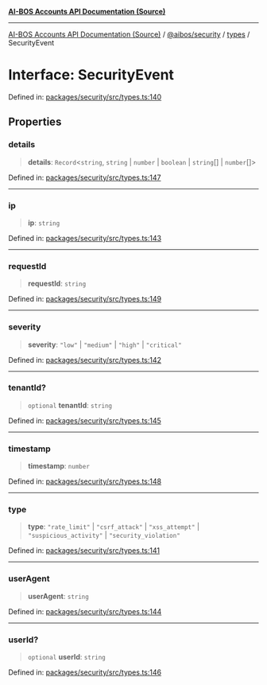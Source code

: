 [**AI-BOS Accounts API Documentation (Source)**](../../../../README.md)

***

[AI-BOS Accounts API Documentation (Source)](../../../../README.md) / [@aibos/security](../../README.md) / [types](../README.md) / SecurityEvent

# Interface: SecurityEvent

Defined in: [packages/security/src/types.ts:140](https://github.com/pohlai88/accounts/blob/48103fb36d28b2b9bfb33472b6de2f719773cde9/packages/security/src/types.ts#L140)

## Properties

### details

> **details**: `Record`\<`string`, `string` \| `number` \| `boolean` \| `string`[] \| `number`[]\>

Defined in: [packages/security/src/types.ts:147](https://github.com/pohlai88/accounts/blob/48103fb36d28b2b9bfb33472b6de2f719773cde9/packages/security/src/types.ts#L147)

***

### ip

> **ip**: `string`

Defined in: [packages/security/src/types.ts:143](https://github.com/pohlai88/accounts/blob/48103fb36d28b2b9bfb33472b6de2f719773cde9/packages/security/src/types.ts#L143)

***

### requestId

> **requestId**: `string`

Defined in: [packages/security/src/types.ts:149](https://github.com/pohlai88/accounts/blob/48103fb36d28b2b9bfb33472b6de2f719773cde9/packages/security/src/types.ts#L149)

***

### severity

> **severity**: `"low"` \| `"medium"` \| `"high"` \| `"critical"`

Defined in: [packages/security/src/types.ts:142](https://github.com/pohlai88/accounts/blob/48103fb36d28b2b9bfb33472b6de2f719773cde9/packages/security/src/types.ts#L142)

***

### tenantId?

> `optional` **tenantId**: `string`

Defined in: [packages/security/src/types.ts:145](https://github.com/pohlai88/accounts/blob/48103fb36d28b2b9bfb33472b6de2f719773cde9/packages/security/src/types.ts#L145)

***

### timestamp

> **timestamp**: `number`

Defined in: [packages/security/src/types.ts:148](https://github.com/pohlai88/accounts/blob/48103fb36d28b2b9bfb33472b6de2f719773cde9/packages/security/src/types.ts#L148)

***

### type

> **type**: `"rate_limit"` \| `"csrf_attack"` \| `"xss_attempt"` \| `"suspicious_activity"` \| `"security_violation"`

Defined in: [packages/security/src/types.ts:141](https://github.com/pohlai88/accounts/blob/48103fb36d28b2b9bfb33472b6de2f719773cde9/packages/security/src/types.ts#L141)

***

### userAgent

> **userAgent**: `string`

Defined in: [packages/security/src/types.ts:144](https://github.com/pohlai88/accounts/blob/48103fb36d28b2b9bfb33472b6de2f719773cde9/packages/security/src/types.ts#L144)

***

### userId?

> `optional` **userId**: `string`

Defined in: [packages/security/src/types.ts:146](https://github.com/pohlai88/accounts/blob/48103fb36d28b2b9bfb33472b6de2f719773cde9/packages/security/src/types.ts#L146)
